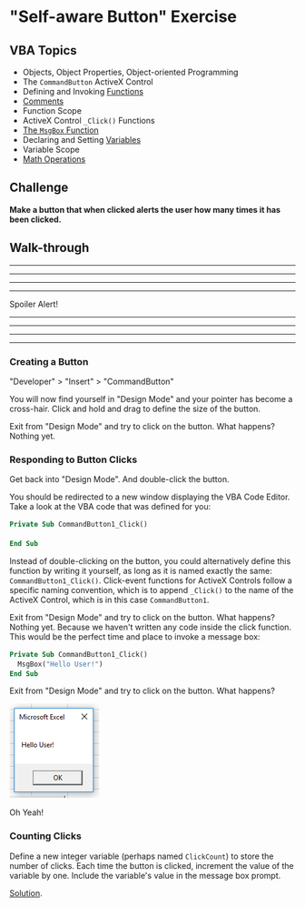 # "Self-aware Button" Exercise

## VBA Topics

  + Objects, Object Properties, Object-oriented Programming
  + The `CommandButton` ActiveX Control
  + Defining and Invoking [Functions](/notes/visual-basic/functions.md)
  + [Comments](/notes/visual-basic/comments.md)
  + Function Scope
  + ActiveX Control `_Click()` Functions
  + [The `MsgBox` Function](/notes/visual-basic/functions/msgbox.md)
  + Declaring and Setting [Variables](/notes/visual-basic/variables.md)
  + Variable Scope
  + [Math Operations](https://msdn.microsoft.com/en-us/library/aa445143.aspx)

## Challenge

**Make a button that when clicked alerts the user how many times it has been clicked.**

## Walk-through

<hr><hr><hr><hr>
Spoiler Alert!
<hr><hr><hr><hr>

### Creating a Button

"Developer" > "Insert" > "CommandButton"

You will now find yourself in "Design Mode" and your pointer has become a cross-hair. Click and hold and drag to define the size of the button.

Exit from "Design Mode" and try to click on the button. What happens? Nothing yet.

### Responding to Button Clicks

Get back into "Design Mode". And double-click the button.

You should be redirected to a new window displaying the VBA Code Editor. Take a look at the VBA code that was defined for you:

```vb
Private Sub CommandButton1_Click()

End Sub
```

Instead of double-clicking on the button, you could alternatively define this function by writing it yourself, as long as it is named exactly the same: `CommandButton1_Click()`. Click-event functions for ActiveX Controls follow a specific naming convention, which is to append `_Click()` to the name of the ActiveX Control, which is in this case `CommandButton1`.

Exit from "Design Mode" and try to click on the button. What happens? Nothing yet. Because we haven't written any code inside the click function. This would be the perfect time and place to invoke a message box:

```vb
Private Sub CommandButton1_Click()
  MsgBox("Hello User!")
End Sub
```

Exit from "Design Mode" and try to click on the button. What happens?

![A native Windows OS pop-up box which reads "Hello User!". It also has an "X" button and "OK" button.](hello-user-message.png)

Oh Yeah!

### Counting Clicks

Define a new integer variable (perhaps named `ClickCount`) to store the number of clicks. Each time the button is clicked, increment the value of the variable by one. Include the variable's value in the message box prompt.

[Solution](counting-clicks-solution.md).
